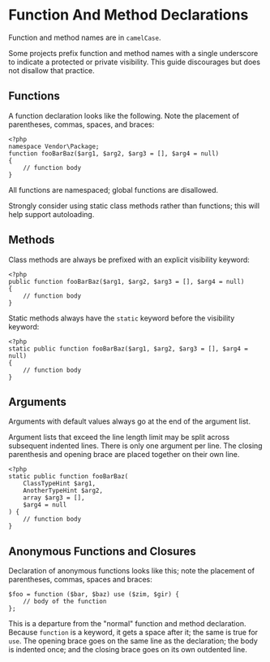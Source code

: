 Function And Method Declarations
================================

Function and method names are in `camelCase`.

Some projects prefix function and method names with a single underscore to
indicate a protected or private visibility. This guide discourages but does
not disallow that practice.


Functions
---------

A function declaration looks like the following. Note the placement of
parentheses, commas, spaces, and braces:

    <?php
    namespace Vendor\Package;
    function fooBarBaz($arg1, $arg2, $arg3 = [], $arg4 = null)
    {
        // function body
    }

All functions are namespaced; global functions are disallowed.

Strongly consider using static class methods rather than functions; this will
help support autoloading.

Methods
-------

Class methods are always be prefixed with an explicit visibility keyword:

    <?php
    public function fooBarBaz($arg1, $arg2, $arg3 = [], $arg4 = null)
    {
        // function body
    }
    
Static methods always have the `static` keyword before the visibility keyword:

    <?php
    static public function fooBarBaz($arg1, $arg2, $arg3 = [], $arg4 = null)
    {
        // function body
    }


Arguments
---------

Arguments with default values always go at the end of the argument list.

Argument lists that exceed the line length limit may be split across
subsequent indented lines. There is only one argument per line. The closing
parenthesis and opening brace are placed together on their own line.

    <?php
    static public function fooBarBaz(
        ClassTypeHint $arg1,
        AnotherTypeHint $arg2,
        array $arg3 = [],
        $arg4 = null
    ) {
        // function body
    }

Anonymous Functions and Closures
--------------------------------

Declaration of anonymous functions looks like this; note the placement of
parentheses, commas, spaces and braces:

    $foo = function ($bar, $baz) use ($zim, $gir) {
        // body of the function
    };

This is a departure from the "normal" function and method declaration. Because
`function` is a keyword, it gets a space after it; the same is true for `use`.
The opening brace goes on the same line as the declaration; the body is
indented once; and the closing brace goes on its own outdented line.
